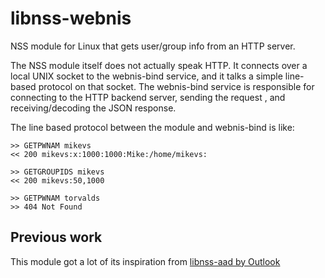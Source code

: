 
# libnss-webnis

NSS module for Linux that gets user/group info from an HTTP server.

The NSS module itself does not actually speak HTTP. It connects over
a local UNIX socket to the webnis-bind service, and it talks a
simple line-based protocol on that socket. The webnis-bind service
is responsible for connecting to the HTTP backend server,
sending the request , and receiving/decoding the JSON response.

The line based protocol between the module and webnis-bind is like:

```
>> GETPWNAM mikevs
<< 200 mikevs:x:1000:1000:Mike:/home/mikevs:

>> GETGROUPIDS mikevs
<< 200 mikevs:50,1000

>> GETPWNAM torvalds
>> 404 Not Found
```

## Previous work

This module got a lot of its inspiration from
[libnss-aad by Outlook](https://github.com/outlook/libnss-aad)

